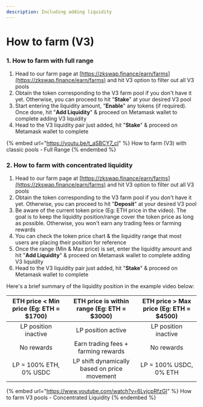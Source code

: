 ```yaml
---
description: Including adding liquidity
---
```


# How to farm (V3)

### 1. How to farm with full range

1. Head to our farm page at [https://zkswap.finance/earn/farms](https://zkswap.finance/earn/farms) and hit V3 option to filter out all V3 pools
2. Obtain the token corresponding to the V3 farm pool if you don't have it yet. Otherwise, you can proceed to hit "**Stake**" at your desired V3 pool
3. Start entering the liquidity amount, "**Enable**" any tokens (if required). Once done, hit "**Add Liquidity**" & proceed on Metamask wallet to complete adding V3 liquidity
4. Head to the V3 liquidity pair just added, hit "**Stake**" & proceed on Metamask wallet to complete

{% embed url="https://youtu.be/t_aSBCY7_cI" %}
How to farm (V3) with classic pools - Full Range
{% endembed %}

### 2. How to farm with concentrated liquidity

1. Head to our farm page at [https://zkswap.finance/earn/farms](https://zkswap.finance/earn/farms) and hit V3 option to filter out all V3 pools
2. Obtain the token corresponding to the V3 farm pool if you don't have it yet. Otherwise, you can proceed to hit "**Deposit**" at your desired V3 pool
3. Be aware of the current token price (Eg: ETH price in the video). The goal is to keep the liquidity position/range cover the token price as long as possible. Otherwise, you won't earn any trading fees or farming rewards
4. You can check the token price chart & the liquidity range that most users are placing their position for reference
5. Once the range (Min & Max price) is set, enter the liquidity amount and hit "**Add Liquidity**" & proceed on Metamask wallet to complete adding V3 liquidity
6. Head to the V3 liquidity pair just added, hit "**Stake**" & proceed on Metamask wallet to complete

Here's a brief summary of the liquidity position in the example video below:

| ETH price < Min price (Eg: ETH = $1700) |  ETH price is within range (Eg: ETH = $3000) | ETH price > Max price (Eg: ETH = $4500) |
| :-------------------------------------: | :------------------------------------------: | :-------------------------------------: |
|           LP position inactive          |              LP position active              |           LP position inactive          |
|                No rewards               |      Earn trading fees + farming rewards     |                No rewards               |
|          LP = 100% ETH, 0% USDC         | LP shift dynamically based on price movement |          LP = 100% USDC, 0% ETH         |

{% embed url="https://www.youtube.com/watch?v=6LyjcpRfzGI" %}
How to farm V3 pools - Concentrated Liquidity
{% endembed %}
